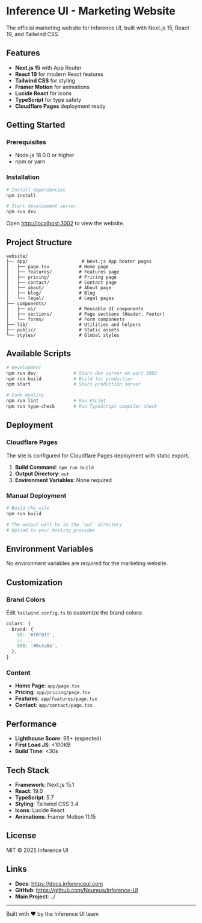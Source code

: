 # Inference UI - Marketing Website

The official marketing website for Inference UI, built with Next.js 15, React 19, and Tailwind CSS.

## Features

- **Next.js 15** with App Router
- **React 19** for modern React features
- **Tailwind CSS** for styling
- **Framer Motion** for animations
- **Lucide React** for icons
- **TypeScript** for type safety
- **Cloudflare Pages** deployment ready

## Getting Started

### Prerequisites

- Node.js 18.0.0 or higher
- npm or yarn

### Installation

```bash
# Install dependencies
npm install

# Start development server
npm run dev
```

Open [http://localhost:3002](http://localhost:3002) to view the website.

## Project Structure

```
website/
├── app/                    # Next.js App Router pages
│   ├── page.tsx           # Home page
│   ├── features/          # Features page
│   ├── pricing/           # Pricing page
│   ├── contact/           # Contact page
│   ├── about/             # About page
│   ├── blog/              # Blog
│   └── legal/             # Legal pages
├── components/
│   ├── ui/                # Reusable UI components
│   ├── sections/          # Page sections (Header, Footer)
│   └── forms/             # Form components
├── lib/                   # Utilities and helpers
├── public/                # Static assets
└── styles/                # Global styles
```

## Available Scripts

```bash
# Development
npm run dev              # Start dev server on port 3002
npm run build            # Build for production
npm start                # Start production server

# Code Quality
npm run lint             # Run ESLint
npm run type-check       # Run TypeScript compiler check
```

## Deployment

### Cloudflare Pages

The site is configured for Cloudflare Pages deployment with static export.

1. **Build Command**: `npm run build`
2. **Output Directory**: `out`
3. **Environment Variables**: None required

### Manual Deployment

```bash
# Build the site
npm run build

# The output will be in the `out` directory
# Upload to your hosting provider
```

## Environment Variables

No environment variables are required for the marketing website.

## Customization

### Brand Colors

Edit `tailwind.config.ts` to customize the brand colors:

```typescript
colors: {
  brand: {
    50: '#f0f9ff',
    // ...
    900: '#0c4a6e',
  },
}
```

### Content

- **Home Page**: `app/page.tsx`
- **Pricing**: `app/pricing/page.tsx`
- **Features**: `app/features/page.tsx`
- **Contact**: `app/contact/page.tsx`

## Performance

- **Lighthouse Score**: 95+ (expected)
- **First Load JS**: <100KB
- **Build Time**: <30s

## Tech Stack

- **Framework**: Next.js 15.1
- **React**: 19.0
- **TypeScript**: 5.7
- **Styling**: Tailwind CSS 3.4
- **Icons**: Lucide React
- **Animations**: Framer Motion 11.15

## License

MIT © 2025 Inference UI

## Links

- **Docs**: https://docs.inferenceui.com
- **GitHub**: https://github.com/Neureus/Inference-UI
- **Main Project**: ../

---

Built with ❤️ by the Inference UI team
